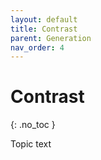 ```yaml
---
layout: default
title: Contrast
parent: Generation
nav_order: 4
---
```


# Contrast
{: .no_toc }

Topic text